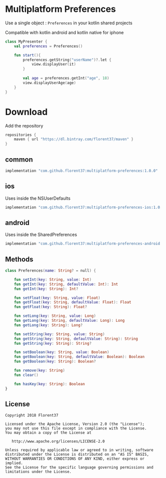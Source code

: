 # Multiplatform Preferences

Use a single object : `Preferences` in your kotlin shared projects

Compatible with kotlin android and kotlin native for iphone

```kotlin
class MyPresenter {
    val preferences = Preferences()

    fun start(){
        preferences.getString("userName")?.let {
            view.displayUser(it)
        }
        
        val age = preferences.getInt("age", 18)
        view.displayUserAge(age)
    }
}
```


# Download

Add the repository
```groovy
repositories {
    maven { url "https://dl.bintray.com/florent37/maven" }
}
```

## common
```groovy
implementation "com.github.florent37:multiplatform-preferences:1.0.0"
```

## ios

Uses inside the NSUserDefaults

```groovy
implementation "com.github.florent37:multiplatform-preferences-ios:1.0.0"
```

## android

Uses inside the SharedPreferences

```groovy
implementation "com.github.florent37:multiplatform-preferences-android:1.0.0"
```

## Methods

```kotlin
class Preferences(name: String? = null) {

    fun setInt(key: String, value: Int)
    fun getInt(key: String, defaultValue: Int): Int
    fun getInt(key: String): Int?

    fun setFloat(key: String, value: Float)
    fun getFloat(key: String, defaultValue: Float): Float
    fun getFloat(key: String): Float?

    fun setLong(key: String, value: Long)
    fun getLong(key: String, defaultValue: Long): Long
    fun getLong(key: String): Long?

    fun setString(key: String, value: String)
    fun getString(key: String, defaultValue: String): String
    fun getString(key: String): String?

    fun setBoolean(key: String, value: Boolean)
    fun getBoolean(key: String, defaultValue: Boolean): Boolean
    fun getBoolean(key: String): Boolean?

    fun remove(key: String)
    fun clear()

    fun hasKey(key: String): Boolean
}
```
 
## License
        
    Copyright 2018 Florent37
    
    Licensed under the Apache License, Version 2.0 (the "License");
    you may not use this file except in compliance with the License.
    You may obtain a copy of the License at
    
       http://www.apache.org/licenses/LICENSE-2.0
    
    Unless required by applicable law or agreed to in writing, software
    distributed under the License is distributed on an "AS IS" BASIS,
    WITHOUT WARRANTIES OR CONDITIONS OF ANY KIND, either express or implied.
    See the License for the specific language governing permissions and
    limitations under the License.